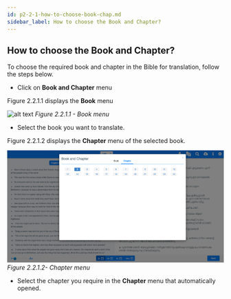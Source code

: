 ```yaml
---
id: p2-2-1-how-to-choose-book-chap.md
sidebar_label: How to choose the Book and Chapter?
---
```


## How to choose the Book and Chapter?

To choose the required book and chapter in the Bible for translation, follow the steps below.

-   Click on **Book and Chapter** menu

Figure 2.2.1.1 displays the **Book** menu

![alt text](../../../../static/AutographaLiveImages/Book_Chapter/book-menu-fig-2.2.1.1.jpg 'Book menu')
_Figure 2.2.1.1 - Book menu_

-   Select the book you want to translate.

Figure 2.2.1.2 displays the **Chapter** menu of the selected book.

![alt text](../../../../static/AutographaLiveImages/Book_Chapter/chapter-menu-fig-2.2.1.2.jpg 'Chapter menu')
_Figure 2.2.1.2- Chapter menu_

-   Select the chapter you require in the **Chapter** menu that automatically opened.
